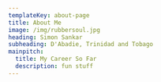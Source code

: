 ```yaml
---
templateKey: about-page
title: About Me
image: /img/rubbersoul.jpg
heading: Simon Sankar
subheading: D'Abadie, Trinidad and Tobago
mainpitch:
  title: My Career So Far
  description: fun stuff
---
```

